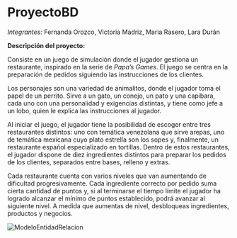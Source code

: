 # ProyectoBD
*Integrantes:* Fernanda Orozco, Victoria Madriz, Maria Rasero, Lara Durán
  
**Descripción del proyecto:**

Consiste en un juego de simulación donde el jugador gestiona un restaurante, inspirado en la serie de *Papa’s Games*. El juego se centra en la preparación de pedidos siguiendo las instrucciones de los clientes. 

Los personajes son una variedad de animalitos, donde el jugador toma el papel de un perrito. Sirve a un gato, un conejo, un pato y una capibara, cada uno con una personalidad y exigencias distintas, y tiene como jefe a un lobo, quien le explica las instrucciones al jugador. 

Al iniciar el juego, el jugador tiene la  posibilidad de escoger entre tres restaurantes distintos: uno con temática venezolana que sirve arepas, uno de temática mexicana cuyo plato estrella son los sopes y, finalmente, un restaurante español especializado en tortillas. Dentro de estos restaurantes, el jugador dispone de diez ingredientes distintos para preparar los pedidos de los clientes, separados entre bases, relleno y extras.

Cada restaurante cuenta con varios niveles que van aumentando de dificultad progresivamente. Cada ingrediente correcto por pedido suma cierta cantidad de puntos y, si al terminarse el tiempo límite el jugador ha logrado alcanzar el mínimo de puntos establecido, podrá avanzar al siguiente nivel. A medida que aumentas de nivel, desbloqueas ingredientes, productos y negocios.  

![ModeloEntidadRelacion](https://github.com/user-attachments/assets/e4d8042e-d3c3-473b-93b8-56bc0741833f)
